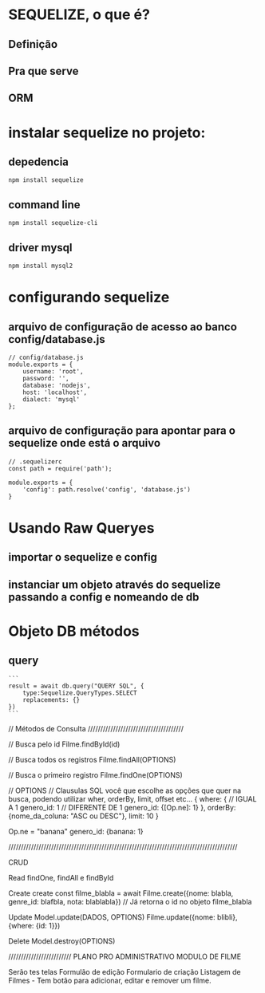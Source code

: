 # SEQUELIZE, o que é? 

## Definição
    
## Pra que serve

## ORM


# instalar sequelize no projeto:

## depedencia
`npm install sequelize`

## command line
`npm install sequelize-cli`

## driver mysql
`npm install mysql2`



# configurando sequelize

## arquivo de configuração de acesso ao banco config/database.js
```
// config/database.js
module.exports = {
    username: 'root',
    password: '',
    database: 'nodejs',
    host: 'localhost',
    dialect: 'mysql'
};
```

## arquivo de configuração para apontar para o sequelize onde está o arquivo

```
// .sequelizerc
const path = require('path');

module.exports = {
    'config': path.resolve('config', 'database.js')
}
```
# Usando Raw Queryes

## importar o sequelize e config
## instanciar um objeto através do sequelize passando a config e nomeando de db

# Objeto DB métodos

## query
    ```
    result = await db.query("QUERY SQL", {
        type:Sequelize.QueryTypes.SELECT
        replacements: {}
    })
    ```


// Métodos de Consulta //////////////////////////////////////

// Busca pelo id
Filme.findById(id)

// Busca todos os registros
Filme.findAll(OPTIONS)

// Busca o primeiro registro
Filme.findOne(OPTIONS)



// OPTIONS
// Clausulas SQL você que escolhe as opções que quer na busca, podendo utilizar wher, orderBy, limit, offset etc...
{
    where: {
        // IGUAL A 1
        genero_id: 1
        // DIFERENTE DE 1
        genero_id: {[Op.ne]: 1}
    },
    orderBy: {nome_da_coluna: "ASC ou DESC"},
    limit: 10
}



Op.ne = "banana"
genero_id: {banana: 1}

///////////////////////////////////////////////////////////////////////////////////////////

CRUD

Read
findOne, findAll e findById

Create
create
const filme_blabla = await Filme.create({nome: blabla, genre_id: blafbla, nota: blablabla})
// Já retorna o id no objeto filme_blabla

Update
Model.update(DADOS, OPTIONS)
Filme.update({nome: blibli}, {where: {id: 1}})

Delete
Model.destroy(OPTIONS)






///////////////////////// PLANO PRO ADMINISTRATIVO MODULO DE FILME

Serão tes telas
Formulão de edição
Formulario de criação
Listagem de Filmes - Tem botão para adicionar, editar e remover um filme.


